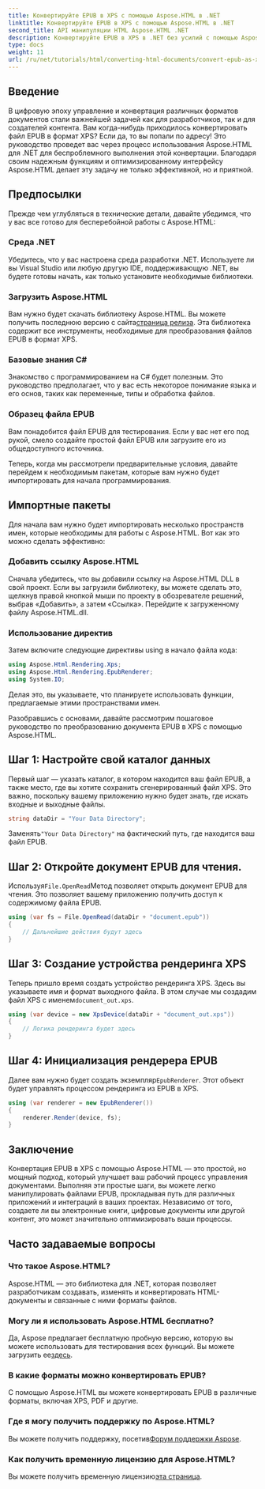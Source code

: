 ```yaml
---
title: Конвертируйте EPUB в XPS с помощью Aspose.HTML в .NET
linktitle: Конвертируйте EPUB в XPS с помощью Aspose.HTML в .NET
second_title: API манипуляции HTML Aspose.HTML .NET
description: Конвертируйте EPUB в XPS в .NET без усилий с помощью Aspose.HTML. Следуйте нашему пошаговому руководству для бесшовного рендеринга документов.
type: docs
weight: 11
url: /ru/net/tutorials/html/converting-html-documents/convert-epub-as-xps/
---
```

## Введение

В цифровую эпоху управление и конвертация различных форматов документов стали важнейшей задачей как для разработчиков, так и для создателей контента. Вам когда-нибудь приходилось конвертировать файл EPUB в формат XPS? Если да, то вы попали по адресу! Это руководство проведет вас через процесс использования Aspose.HTML для .NET для беспроблемного выполнения этой конвертации. Благодаря своим надежным функциям и оптимизированному интерфейсу Aspose.HTML делает эту задачу не только эффективной, но и приятной.

## Предпосылки

Прежде чем углубляться в технические детали, давайте убедимся, что у вас все готово для бесперебойной работы с Aspose.HTML:

### Среда .NET
Убедитесь, что у вас настроена среда разработки .NET. Используете ли вы Visual Studio или любую другую IDE, поддерживающую .NET, вы будете готовы начать, как только установите необходимые библиотеки.

### Загрузить Aspose.HTML
Вам нужно будет скачать библиотеку Aspose.HTML. Вы можете получить последнюю версию с сайта[страница релиза](https://releases.aspose.com/html/net/). Эта библиотека содержит все инструменты, необходимые для преобразования файлов EPUB в формат XPS.

### Базовые знания C#
Знакомство с программированием на C# будет полезным. Это руководство предполагает, что у вас есть некоторое понимание языка и его основ, таких как переменные, типы и обработка файлов.

### Образец файла EPUB
Вам понадобится файл EPUB для тестирования. Если у вас нет его под рукой, смело создайте простой файл EPUB или загрузите его из общедоступного источника.

Теперь, когда мы рассмотрели предварительные условия, давайте перейдем к необходимым пакетам, которые вам нужно будет импортировать для начала программирования.

## Импортные пакеты

Для начала вам нужно будет импортировать несколько пространств имен, которые необходимы для работы с Aspose.HTML. Вот как это можно сделать эффективно:

### Добавить ссылку Aspose.HTML
Сначала убедитесь, что вы добавили ссылку на Aspose.HTML DLL в свой проект. Если вы загрузили библиотеку, вы можете сделать это, щелкнув правой кнопкой мыши по проекту в обозревателе решений, выбрав «Добавить», а затем «Ссылка». Перейдите к загруженному файлу Aspose.HTML.dll.

### Использование директив
Затем включите следующие директивы using в начало файла кода:

```csharp
using Aspose.Html.Rendering.Xps;
using Aspose.Html.Rendering.EpubRenderer;
using System.IO;
```

Делая это, вы указываете, что планируете использовать функции, предлагаемые этими пространствами имен.

Разобравшись с основами, давайте рассмотрим пошаговое руководство по преобразованию документа EPUB в XPS с помощью Aspose.HTML.

## Шаг 1: Настройте свой каталог данных

Первый шаг — указать каталог, в котором находится ваш файл EPUB, а также место, где вы хотите сохранить сгенерированный файл XPS. Это важно, поскольку вашему приложению нужно будет знать, где искать входные и выходные файлы.

```csharp
string dataDir = "Your Data Directory";
```

 Заменять`"Your Data Directory"` на фактический путь, где находится ваш файл EPUB.

## Шаг 2: Откройте документ EPUB для чтения.

 Используя`File.OpenRead`Метод позволяет открыть документ EPUB для чтения. Это позволяет вашему приложению получить доступ к содержимому файла EPUB.

```csharp
using (var fs = File.OpenRead(dataDir + "document.epub"))
{
    // Дальнейшие действия будут здесь
}
```

## Шаг 3: Создание устройства рендеринга XPS

 Теперь пришло время создать устройство рендеринга XPS. Здесь вы указываете имя и формат выходного файла. В этом случае мы создадим файл XPS с именем`document_out.xps`.

```csharp
using (var device = new XpsDevice(dataDir + "document_out.xps"))
{
    // Логика рендеринга будет здесь
}
```

## Шаг 4: Инициализация рендерера EPUB

 Далее вам нужно будет создать экземпляр`EpubRenderer`. Этот объект будет управлять процессом рендеринга из EPUB в XPS.

```csharp
using (var renderer = new EpubRenderer())
{
    renderer.Render(device, fs);
}
```

## Заключение

Конвертация EPUB в XPS с помощью Aspose.HTML — это простой, но мощный подход, который улучшает ваш рабочий процесс управления документами. Выполняя эти простые шаги, вы можете легко манипулировать файлами EPUB, прокладывая путь для различных приложений и интеграций в ваших проектах. Независимо от того, создаете ли вы электронные книги, цифровые документы или другой контент, это может значительно оптимизировать ваши процессы. 

## Часто задаваемые вопросы

### Что такое Aspose.HTML?
Aspose.HTML — это библиотека для .NET, которая позволяет разработчикам создавать, изменять и конвертировать HTML-документы и связанные с ними форматы файлов.

### Могу ли я использовать Aspose.HTML бесплатно?
 Да, Aspose предлагает бесплатную пробную версию, которую вы можете использовать для тестирования всех функций. Вы можете загрузить ее[здесь](https://releases.aspose.com/).

### В какие форматы можно конвертировать EPUB?
С помощью Aspose.HTML вы можете конвертировать EPUB в различные форматы, включая XPS, PDF и другие.

### Где я могу получить поддержку по Aspose.HTML?
 Вы можете получить поддержку, посетив[Форум поддержки Aspose](https://forum.aspose.com/c/html/29).

### Как получить временную лицензию для Aspose.HTML?
 Вы можете получить временную лицензию[эта страница](https://purchase.conholdate.com/temporary-license/).